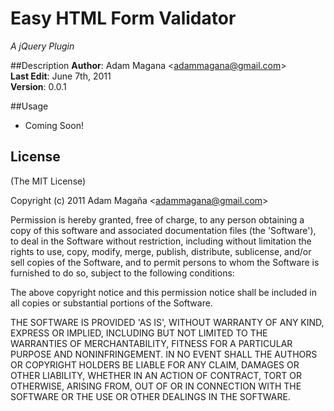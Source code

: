 # Easy HTML Form Validator
*A jQuery Plugin*

##Description
**Author**: Adam Magana &lt;adammagana@gmail.com&gt;  
**Last Edit**: June 7th, 2011  
**Version**: 0.0.1

##Usage
* Coming Soon!

## License 

(The MIT License)

Copyright (c) 2011 Adam Magaña &lt;adammagana@gmail.com&gt;

Permission is hereby granted, free of charge, to any person obtaining
a copy of this software and associated documentation files (the
'Software'), to deal in the Software without restriction, including
without limitation the rights to use, copy, modify, merge, publish,
distribute, sublicense, and/or sell copies of the Software, and to
permit persons to whom the Software is furnished to do so, subject to
the following conditions:

The above copyright notice and this permission notice shall be
included in all copies or substantial portions of the Software.

THE SOFTWARE IS PROVIDED 'AS IS', WITHOUT WARRANTY OF ANY KIND,
EXPRESS OR IMPLIED, INCLUDING BUT NOT LIMITED TO THE WARRANTIES OF
MERCHANTABILITY, FITNESS FOR A PARTICULAR PURPOSE AND NONINFRINGEMENT.
IN NO EVENT SHALL THE AUTHORS OR COPYRIGHT HOLDERS BE LIABLE FOR ANY
CLAIM, DAMAGES OR OTHER LIABILITY, WHETHER IN AN ACTION OF CONTRACT,
TORT OR OTHERWISE, ARISING FROM, OUT OF OR IN CONNECTION WITH THE
SOFTWARE OR THE USE OR OTHER DEALINGS IN THE SOFTWARE.